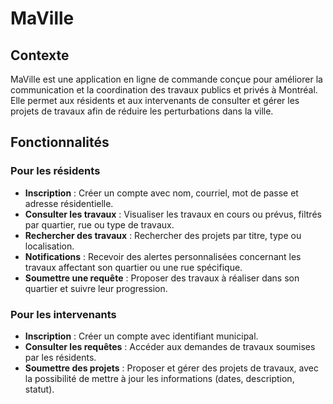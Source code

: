 # MaVille

## Contexte
MaVille est une application en ligne de commande conçue pour améliorer la communication et la coordination des travaux publics et privés à Montréal. Elle permet aux résidents et aux intervenants de consulter et gérer les projets de travaux afin de réduire les perturbations dans la ville.

## Fonctionnalités

### Pour les résidents
- **Inscription** : Créer un compte avec nom, courriel, mot de passe et adresse résidentielle.
- **Consulter les travaux** : Visualiser les travaux en cours ou prévus, filtrés par quartier, rue ou type de travaux.
- **Rechercher des travaux** : Rechercher des projets par titre, type ou localisation.
- **Notifications** : Recevoir des alertes personnalisées concernant les travaux affectant son quartier ou une rue spécifique.
- **Soumettre une requête** : Proposer des travaux à réaliser dans son quartier et suivre leur progression.

### Pour les intervenants
- **Inscription** : Créer un compte avec identifiant municipal.
- **Consulter les requêtes** : Accéder aux demandes de travaux soumises par les résidents.
- **Soumettre des projets** : Proposer et gérer des projets de travaux, avec la possibilité de mettre à jour les informations (dates, description, statut).
